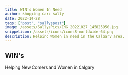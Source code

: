 ```yaml
---
title: WIN's Women In Need
author: Shopping Cart Sally
date: 2022-10-28
tags: ["post", "sallyspost"]
image: /assets/SallysPics/IMG_20221027_145825950.jpg
snippeticon: /assets/icons/icons8-worldwide-64.png
description: Helping Women in need in the Calgary area.
---
```


## WIN's

Helping New Comers and Women in Calgary